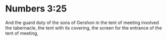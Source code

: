 # Numbers 3:25

And the guard duty of the sons of Gershon in the tent of meeting involved the tabernacle, the tent with its covering, the screen for the entrance of the tent of meeting,
